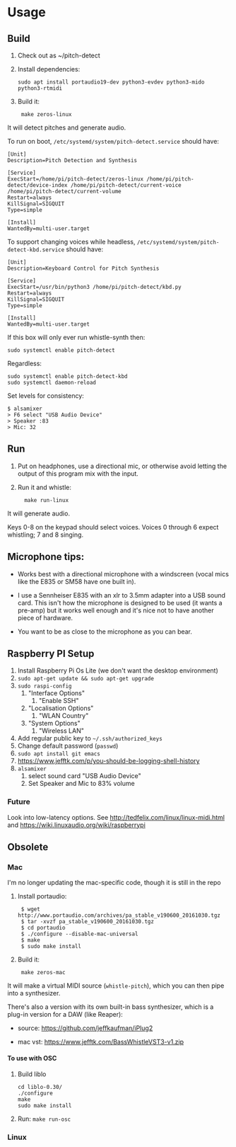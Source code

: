# Usage

## Build

1. Check out as ~/pitch-detect

2. Install dependencies:
   ```
   sudo apt install portaudio19-dev python3-evdev python3-mido python3-rtmidi
   ```

3. Build it:
   ```
    make zeros-linux
   ```

It will detect pitches and generate audio.

To run on boot, `/etc/systemd/system/pitch-detect.service` should have:

```
[Unit]
Description=Pitch Detection and	Synthesis

[Service]
ExecStart=/home/pi/pitch-detect/zeros-linux /home/pi/pitch-detect/device-index /home/pi/pitch-detect/current-voice /home/pi/pitch-detect/current-volume
Restart=always
KillSignal=SIGQUIT
Type=simple

[Install]
WantedBy=multi-user.target
```

To support changing voices while headless,
`/etc/systemd/system/pitch-detect-kbd.service` should have:

```
[Unit]
Description=Keyboard Control for Pitch Synthesis

[Service]
ExecStart=/usr/bin/python3 /home/pi/pitch-detect/kbd.py
Restart=always
KillSignal=SIGQUIT
Type=simple

[Install]
WantedBy=multi-user.target
```

If this box will only ever run whistle-synth then:

```
sudo systemctl enable pitch-detect
```

Regardless:

```
sudo systemctl enable pitch-detect-kbd
sudo systemctl daemon-reload
```

Set levels for consistency:

```
$ alsamixer
> F6 select "USB Audio Device"
> Speaker :83
> Mic: 32
```

## Run

1. Put on headphones, use a directional mic, or otherwise avoid letting the
   output of this program mix with the input.

2. Run it and whistle:
   ```
     make run-linux
   ```

It will generate audio.

Keys 0-8 on the keypad should select voices.  Voices 0 through 6
expect whistling; 7 and 8 singing.

## Microphone tips:

* Works best with a directional microphone with a windscreen (vocal mics like
  the E835 or SM58 have one built in).

* I use a Sennheiser E835 with an xlr to 3.5mm adapter into a USB
  sound card.  This isn't how the microphone is designed to be used
  (it wants a pre-amp) but it works well enough and it's nice not to
  have another piece of hardware.

* You want to be as close to the microphone as you can bear.

## Raspberry PI Setup

1. Install Raspberry Pi Os Lite (we don't want the desktop environment)
1. `sudo apt-get update && sudo apt-get upgrade`
1. `sudo raspi-config`
    1. "Interface Options"
        1. "Enable SSH"
    1. "Localisation Options"
        1. "WLAN Country"
    1. "System Options"
        1. "Wireless LAN"
1. Add regular public key to `~/.ssh/authorized_keys`
1. Change default password (`passwd`) 
1. `sudo apt install git emacs`
1. https://www.jefftk.com/p/you-should-be-logging-shell-history
1. `alsamixer`
    1. select sound card "USB Audio Device"
    1. Set Speaker and Mic to 83% volume

### Future

Look into low-latency options.  See http://tedfelix.com/linux/linux-midi.html
and https://wiki.linuxaudio.org/wiki/raspberrypi

## Obsolete

### Mac

I'm no longer updating the mac-specific code, though it is still in the repo

1. Install portaudio:
   ```
    $ wget http://www.portaudio.com/archives/pa_stable_v190600_20161030.tgz
    $ tar -xvzf pa_stable_v190600_20161030.tgz
    $ cd portaudio
    $ ./configure --disable-mac-universal
    $ make
    $ sudo make install
   ```

2. Build it:
   ```
    make zeros-mac
   ```

It will make a virtual MIDI source (`whistle-pitch`), which you can then pipe
into a synthesizer.

There's also a version with its own built-in bass synthesizer, which is a
plug-in version for a DAW (like Reaper):

* source: https://github.com/jeffkaufman/iPlug2

* mac vst: https://www.jefftk.com/BassWhistleVST3-v1.zip


#### To use with OSC

1. Build liblo
   ```
   cd liblo-0.30/
   ./configure
   make
   sudo make install
   ```

2. Run: `make run-osc`

### Linux

